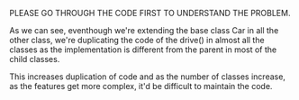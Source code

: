 PLEASE GO THROUGH THE CODE FIRST TO UNDERSTAND THE PROBLEM.

As we can see, eventhough we're extending the base class Car in all the other class, we're duplicating the code of the drive() in almost all the classes as the implementation is different from the parent in most of the child classes.

This increases duplication of code and as the number of classes increase, as the features get more complex, it'd be difficult to maintain the code.